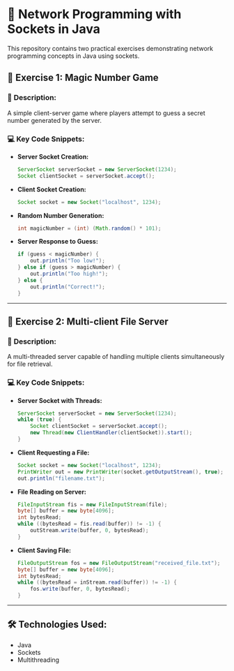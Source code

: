 # 📡 Network Programming with Sockets in Java

This repository contains two practical exercises demonstrating network programming concepts in Java using sockets.

## 📁 **Exercise 1: Magic Number Game**

### 📝 **Description:**
A simple client-server game where players attempt to guess a secret number generated by the server.

### 💻 **Key Code Snippets:**
- **Server Socket Creation:**
   ```java
   ServerSocket serverSocket = new ServerSocket(1234);
   Socket clientSocket = serverSocket.accept();
   ```
- **Client Socket Creation:**
   ```java
   Socket socket = new Socket("localhost", 1234);
   ```
- **Random Number Generation:**
   ```java
   int magicNumber = (int) (Math.random() * 101);
   ```
- **Server Response to Guess:**
   ```java
   if (guess < magicNumber) {
       out.println("Too low!");
   } else if (guess > magicNumber) {
       out.println("Too high!");
   } else {
       out.println("Correct!");
   }
   ```

---

## 📁 **Exercise 2: Multi-client File Server**

### 📝 **Description:**
A multi-threaded server capable of handling multiple clients simultaneously for file retrieval.

### 💻 **Key Code Snippets:**
- **Server Socket with Threads:**
   ```java
   ServerSocket serverSocket = new ServerSocket(1234);
   while (true) {
       Socket clientSocket = serverSocket.accept();
       new Thread(new ClientHandler(clientSocket)).start();
   }
   ```
- **Client Requesting a File:**
   ```java
   Socket socket = new Socket("localhost", 1234);
   PrintWriter out = new PrintWriter(socket.getOutputStream(), true);
   out.println("filename.txt");
   ```
- **File Reading on Server:**
   ```java
   FileInputStream fis = new FileInputStream(file);
   byte[] buffer = new byte[4096];
   int bytesRead;
   while ((bytesRead = fis.read(buffer)) != -1) {
       outStream.write(buffer, 0, bytesRead);
   }
   ```
- **Client Saving File:**
   ```java
   FileOutputStream fos = new FileOutputStream("received_file.txt");
   byte[] buffer = new byte[4096];
   int bytesRead;
   while ((bytesRead = inStream.read(buffer)) != -1) {
       fos.write(buffer, 0, bytesRead);
   }
   ```

---

## 🛠️ **Technologies Used:**
- Java
- Sockets
- Multithreading

